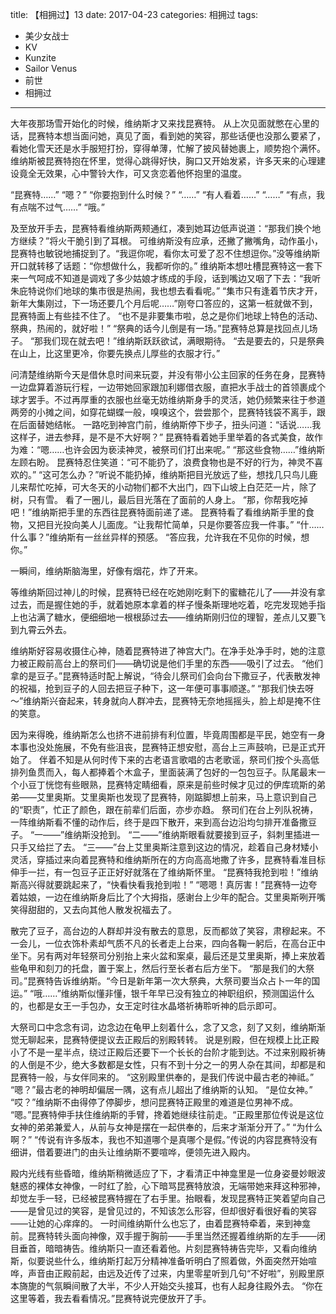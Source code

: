 title: 【相拥过】13
date: 2017-04-23
categories: 相拥过
tags:
- 美少女战士
- KV
- Kunzite
- Sailor Venus
- 前世
- 相拥过
---

大年夜那场雪开始化的时候，维纳斯才又来找昆赛特。<!--more-->
从上次见面就憋在心里的话，昆赛特本想当面问她，真见了面，看到她的笑容，那些话便也没那么要紧了，看她化雪天还是水手服短打扮，穿得单薄，忙解了披风替她裹上，顺势抱个满怀。
维纳斯被昆赛特抱在怀里，觉得心跳得好快，胸口又开始发紧，许多天来的心理建设竟全无效果，心中警铃大作，可又贪恋着他怀抱里的温度。

“昆赛特……”
“嗯？”
“你要抱到什么时候？”
“……”
“有人看着……”
“……”
“有点，我有点喘不过气……”
“哦。”

及至放开手去，昆赛特看维纳斯两颊通红，凑到她耳边低声说道：“那我们换个地方继续？”将火干脆引到了耳根。
可维纳斯没有应承，还撇了撇嘴角，动作虽小，昆赛特也敏锐地捕捉到了。“我逗你呢，看你太可爱了忍不住想逗你。”没等维纳斯开口就转移了话题：“你想做什么，我都听你的。”
维纳斯本想吐槽昆赛特这一套下来一气呵成不知道是调戏了多少姑娘才练成的手段，话到嘴边又咽了下去：“我听朱庇特说你们地球的集市很是热闹，我也想去看看呢。”
“集市只有逢着节庆才开，新年大集刚过，下一场还要几个月后呢……”刚夸口答应的，这第一桩就做不到，昆赛特面上有些挂不住了。
“也不是非要集市啦，总之是你们地球上特色的活动、祭典，热闹的，就好啦！”
“祭典的话今儿倒是有一场。”昆赛特总算是找回点儿场子。
“那我们现在就去吧！”维纳斯跃跃欲试，满眼期待。
“去是要去的，只是祭典在山上，比这里更冷，你要先换点儿厚些的衣服才行。”

问清楚维纳斯今天是借休息时间来玩耍，并没有带小公主回家的任务在身，昆赛特一边盘算着游玩行程，一边带她回家跟加利娜借衣服，直把水手战士的首领裹成个球才罢手。不过再厚重的衣服也丝毫无妨维纳斯身手的灵活，她仍频繁来往于参道两旁的小摊之间，如穿花蝴蝶一般，嗅嗅这个，尝尝那个，昆赛特钱袋不离手，跟在后面替她结帐。
一路吃到神宫门前，维纳斯停下步子，扭头问道：“话说……我这样子，进去参拜，是不是不大好啊？”
昆赛特看着她手里举着的各式美食，故作为难：“嗯……也许会因为亵渎神灵，被祭司们打出来呢。”
“那这些食物……”维纳斯左顾右盼。
昆赛特忍住笑道：“可不能扔了，浪费食物也是不好的行为，神灵不喜欢的。”
“这可怎么办？”听说不能扔掉，维纳斯把目光放远了些，想找几只鸟儿鹿儿来帮忙吃掉，可大冬天的小动物们都不大出门，四下山坡上白茫茫一片，除了树，只有雪。
看了一圈儿，最后目光落在了面前的人身上。
“那，你帮我吃掉吧！”维纳斯把手里的东西往昆赛特面前递了递。
昆赛特看了看维纳斯手里的食物，又把目光投向美人儿面庞。“让我帮忙简单，只是你要答应我一件事。”
“什……什么事？”维纳斯有一丝丝异样的预感。
“答应我，允许我在不见你的时候，想你。”

一瞬间，维纳斯脑海里，好像有烟花，炸了开来。

等维纳斯回过神儿的时候，昆赛特已经在吃她刚吃剩下的蜜糖花儿了——并没有拿过去，而是握住她的手，就着她原本拿着的样子慢条斯理地吃着，吃完发现她手指上也沾满了糖水，便细细地一根根舔过去——维纳斯刚归位的理智，差点儿又要飞到九霄云外去。

维纳斯好容易收摄住心神，随着昆赛特进了神宫大门。在净手处净手时，她的注意力被正殿前高台上的祭司们——确切说是他们手里的东西——吸引了过去。
“他们拿的是豆子。”昆赛特适时配上解说，“待会儿祭司们会向台下撒豆子，代表散发神的祝福，抢到豆子的人回去把豆子种下，这一年便可事事顺遂。”
“那我们快去呀～”维纳斯兴奋起来，转身就向人群冲去，昆赛特无奈地摇摇头，脸上却是掩不住的笑意。

因为来得晚，维纳斯怎么也挤不进前排有利位置，毕竟周围都是平民，她空有一身本事也没处施展，不免有些沮丧，昆赛特正想安慰，高台上三声鼓响，已是正式开始了。
伴着不知是从何时传下来的古老语言歌唱的古老歌谣，祭司们按个头高低排列鱼贯而入，每人都捧着个木盒子，里面装满了包好的一包包豆子。队尾最末一个小豆丁恍惚有些眼熟，昆赛特定睛细看，原来是前些时候才见过的伊库琉斯的弟弟——艾里奥斯。艾里奥斯也发现了昆赛特，刚踮脚想上前来，马上意识到自己的“职责”，忙正了颜色，跟在前辈们后面，亦步亦趋。
祭司们在台上列队祝祷，一阵维纳斯看不懂的动作后，终于是四下散开，来到高台边沿均匀排开准备撒豆子。
“一——”维纳斯没抢到。
“二——”维纳斯眼看就要接到豆子，斜刺里插进一只手又给拦了去。
“三——”台上艾里奥斯注意到这边的情况，趁着自己身材矮小灵活，穿插过来向着昆赛特和维纳斯所在的方向高高地撒了许多，昆赛特看准目标伸手一拦，有一包豆子正正好好就落在了维纳斯怀里。
“昆赛特我抢到啦！”维纳斯高兴得就要跳起来了，“快看快看我抢到啦！”
“嗯嗯！真厉害！”昆赛特一边夸着姑娘，一边在维纳斯身后比了个大拇指，感谢台上少年的配合。艾里奥斯咧开嘴笑得甜甜的，又去向其他人散发祝福去了。

散完了豆子，高台边的人群却并没有散去的意思，反而都敛了笑容，肃穆起来。不一会儿，一位衣饰朴素却气质不凡的长者走上台来，四向各鞠一躬后，在高台正中坐下。另有两对年轻祭司分别抬上来火盆和案桌，最后还是艾里奥斯，捧上来放着些龟甲和刻刀的托盘，置于案上，然后行至长者右后方坐下。
“那是我们的大祭司。”昆赛特告诉维纳斯。“今日是新年第一次大祭典，大祭司要当众占卜一年的国运。”
“哦……”维纳斯似懂非懂，银千年早已没有独立的神职组织，预测国运什么的，也都是女王一手包办，女王定时往水晶塔祈祷聆听神的启示即可。

大祭司口中念念有词，边念边在龟甲上刻着什么，念了又念，刻了又刻，维纳斯渐觉无聊起来，昆赛特便提议去正殿后的别殿转转。
说是别殿，但在规模上比正殿小了不是一星半点，绕过正殿后还要下一个长长的台阶才能到达。不过来别殿祈祷的人倒是不少，绝大多数都是女性，只有不到十分之一的男人杂在其间，却都是和昆赛特一般，与女伴同来的。
“这别殿里供奉的，是我们传说中最古老的神祗。”
“嗯？”最古老的神明却偏居一隅，这有点儿超出了维纳斯的认知。
“是位女神。”
“哎？”维纳斯不由得停了停脚步，想问昆赛特正殿里的难道是位男神不成。
“嗯。”昆赛特伸手扶住维纳斯的手臂，搀着她继续往前走。“正殿里那位传说是这位女神的弟弟兼爱人，从前与女神是摆在一起供奉的，后来才渐渐分开了。”
“为什么啊？”
“传说有许多版本，我也不知道哪个是真哪个是假。”传说的内容昆赛特没有细讲，借着要进门的由头让维纳斯不要喧哗，便领先进入殿内。

殿内光线有些昏暗，维纳斯稍微适应了下，才看清正中神龛里是一位身姿曼妙眼波魅惑的裸体女神像，一时红了脸，心下暗骂昆赛特放浪，无端带她来拜这种邪神，却觉左手一轻，已经被昆赛特握在了右手里。抬眼看，发现昆赛特正笑着望向自己——是曾见过的笑容，是曾见过的，不知该怎么形容，但却很好看很好看的笑容——让她的心痒痒的。
一时间维纳斯什么也忘了，由着昆赛特牵着，来到神龛前。昆赛特转头面向神像，双手握于胸前——手里当然还握着维纳斯的左手——闭目垂首，暗暗祷告。维纳斯只一直还看着他。片刻昆赛特祷告完毕，又看向维纳斯，似要说些什么，维纳斯打起万分精神准备听明白了照着做，外面突然开始喧哗，声音由正殿前起，由远及近传了过来，内里零星听到几句“不好啦”，别殿里原本旖旎的气氛瞬间散了大半，不少人开始交头接耳，也有人起身往殿外去。
“你在这里等着，我去看看情况。”昆赛特说完便放开了手。